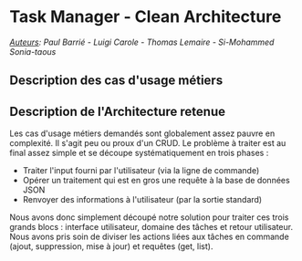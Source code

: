 # Task Manager - Clean Architecture

*<u>Auteurs</u>: Paul Barrié - Luigi Carole - Thomas Lemaire - Si-Mohammed Sonia-taous*

## Description des cas d'usage métiers

## Description de l'Architecture retenue

Les cas d'usage métiers demandés sont globalement assez pauvre en complexité. Il s'agit peu ou proux
d'un CRUD. Le problème à traiter est au final assez simple et se découpe systématiquement en trois
phases :
* Traiter l'input fourni par l'utilisateur (via la ligne de commande)
* Opérer un traitement qui est en gros une requête à la base de données JSON
* Renvoyer des informations à l'utilisateur (par la sortie standard)

Nous avons donc simplement découpé notre solution pour traiter ces trois grands blocs : interface utilisateur,
domaine des tâches et retour utilisateur.
Nous avons pris soin de diviser les actions liées aux tâches en commande (ajout, suppression, mise à jour) 
et requêtes (get, list).